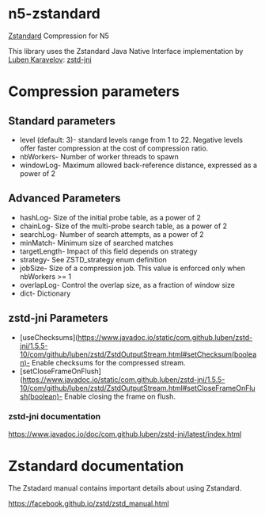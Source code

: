 # n5-zstandard

[Zstandard](https://facebook.github.io/zstd/) Compression for N5

This library uses the Zstandard Java Native Interface implementation by [Luben Karavelov](https://github.com/luben): [zstd-jni](https://github.com/luben/zstd-jni)

# Compression parameters

## Standard parameters
* level (default: 3)- standard levels range from 1 to 22. Negative levels offer faster compression at the cost of compression ratio.
* nbWorkers- Number of worker threads to spawn
* windowLog- Maximum allowed back-reference distance, expressed as a power of 2

## Advanced Parameters
* hashLog- Size of the initial probe table, as a power of 2
* chainLog- Size of the multi-probe search table, as a power of 2
* searchLog- Number of search attempts, as a power of 2
* minMatch- Minimum size of searched matches
* targetLength- Impact of this field depends on strategy
* strategy- See ZSTD\_strategy enum definition
* jobSize- Size of a compression job. This value is enforced only when nbWorkers >= 1
* overlapLog- Control the overlap size, as a fraction of window size
* dict- Dictionary

## zstd-jni Parameters
* [useChecksums](https://www.javadoc.io/static/com.github.luben/zstd-jni/1.5.5-10/com/github/luben/zstd/ZstdOutputStream.html#setChecksum(boolean)- Enable checksums for the compressed stream.
* [setCloseFrameOnFlush](https://www.javadoc.io/static/com.github.luben/zstd-jni/1.5.5-10/com/github/luben/zstd/ZstdOutputStream.html#setCloseFrameOnFlush(boolean)- Enable closing the frame on flush.

### zstd-jni documentation

https://www.javadoc.io/doc/com.github.luben/zstd-jni/latest/index.html

# Zstandard documentation

The Zstadard manual contains important details about using Zstandard.

https://facebook.github.io/zstd/zstd_manual.html
